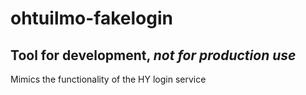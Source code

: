 # ohtuilmo-fakelogin
## Tool for development, *not for production use*
Mimics the functionality of the HY login service
